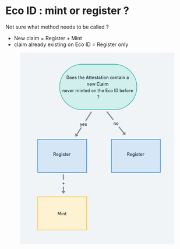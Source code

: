 # Eco ID : mint or register ?

Not sure what method needs to be called ?&#x20;

* New claim = Register + Mint
* claim already existing on Eco ID = Register only

<figure><img src="../.gitbook/assets/register  mint .png" alt=""><figcaption></figcaption></figure>

